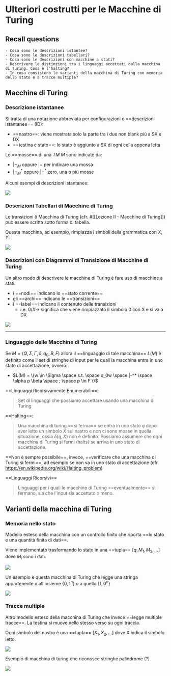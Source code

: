 # Ulteriori costrutti per le Macchine di Turing

## Recall questions 
    - Cosa sono le descrizioni istantee?
    - Cosa sono le descrizioni tabellari?
    - Cosa sono le descrizioni con macchine a stati?
    - Descrivere le distinzioni tra i linguaggi accettati dalla macchina di Turing. Cosa è l'halting?
    - In cosa consistono le varianti della macchina di Turing con memoria dello stato e a tracce multiple?

## Macchine di Turing 

### Descrizione istantanee

Si tratta di una notazione abbreviata per configurazioni o ==descrizioni istantanee== (ID):
- ==nastro==: viene mostrata solo la parte tra i due non blank più a SX e DX
- ==testina e stato==: lo stato è aggiunto a SX di ogni cella appena letta 
  
Le ==mosse== di una $TM$ $M$ sono indicate da:
- $|-_M$ oppure $|-$ per indicare una mossa 
- $|-_{M}^{*}$ oppure $|-^*$ zero, una o più mosse

Alcuni esempi di descrizioni istantanee:

![](../../..//TCC/ist_desc.png)

### Descrizioni Tabellari di Macchine di Turing 

Le transizioni $\delta$ Macchina di Turing (cfr. #[[Lezione II - Macchine di Turing]]) può essere scritta sotto forma di tabella.

Questa macchina, ad esempio, rimpiazza i simboli della grammatica con $X,Y$:

![](../../..//TCC/turing_ex1.png)

### Descrizioni con Diagrammi di Transizione di Macchine di Turing

Un altro modo di descrivere le macchine di Turing è fare uso di macchine a stati:
- i ==nodi== indicano lo ==stato corrente==
- gli ==archi== indicano le ==transizioni==
- i ==label== indicano il contenuto delle transizioni
  - i.e. $0 / X \to$ significa che viene rimpiazzato il simbolo 0 con X e si va a DX

![](../../..//TCC/turing_diagram.png)

--- 

### Linguaggio delle Macchine di Turing

Se $M = (Q,\Sigma,\Gamma, \delta, q_0,B,F)$ allora il ==linguaggio di tale macchina== $L(M)$ è definito come il set di stringhe di input per le quali la macchina entra in uno stato di accettazione, ovvero:
- $L(M) = \{w \in \Sigma \space s.t. \space q_0w \space |-^* \space \alpha p \beta \space ; \space p \in F \}$ 

==Linguaggi Ricorsivamente Enumerabili==:
>Set di linguaggi che possiamo accettare usando una macchina di Turing

==Halting==:
>Una macchina di turing ==si ferma== se entra in uno stato $q$ dopo aver letto un simbolo $X$ sul nastro e non ci sono mosse in quella situazione, ossia $\delta(q,X)$ non è definito. 
Possiamo assumere che ogni macchina di Turing si fermi (halts) se arriva in uno stato di accettazione.

==Non è sempre possibile==, invece, ==verificare che una macchina di Turing si fermi==, ad esempio se non va in uno stato di accettazione (cfr. https://en.wikipedia.org/wiki/Halting_problem)

==Linguaggi Ricorsivi==
>Linguaggi per i quali le macchine di Turing ==eventualmente== si fermano, sia che l'input sia accettato o meno.

## Varianti della macchina di Turing

### Memoria nello stato

Modello esteso della macchina con un controllo finito che riporta ==lo stato e una quantità finita di dati==.

Viene implementato trasformando lo stato in una ==tupla== $[q,M_1,M_2,\ldots ]$ dove $M_i$ sono i dati.

![](../../..//TCC/storage_turing_machine.png)

Un esempio è questa macchina di Turing che legge una stringa appartenente o all'insieme $\{0,1^n\}$ o a quello $\{1,0^n\}$

![](../../..//TCC/turing_machine_state_example.png)

### Tracce multiple

Altro modello esteso della macchina di Turing che invece ==legge multiple tracce==. La testina si muove nello stesso verso su ogni traccia.

Ogni simbolo del nastro è una ==tupla== $[X_1,X_2, \ldots ]$ dove X indica il simbolo letto.

![](../../..//TCC/multiple_tracks_TM.png)

Esempio di macchina di turing che  riconosce stringhe palindrome (?)

![](../../..//TCC/multiple_tracks_TM_ex.png)